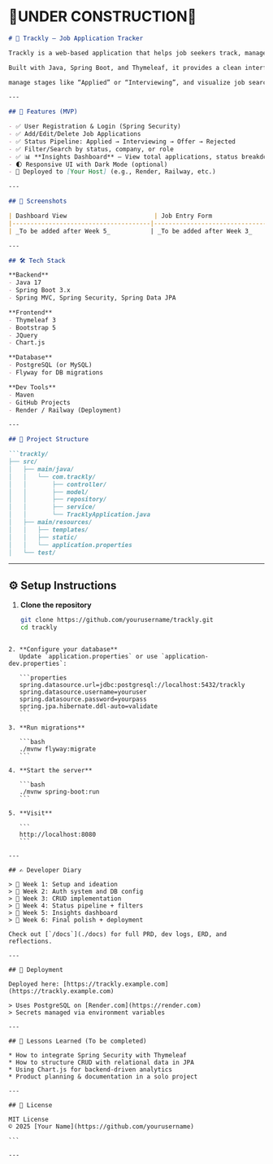 # 👷UNDER CONSTRUCTION🚧

```markdown
# 🎯 Trackly — Job Application Tracker

Trackly is a web-based application that helps job seekers track, manage, and analyze their job applications.

Built with Java, Spring Boot, and Thymeleaf, it provides a clean interface to log job applications,

manage stages like “Applied” or “Interviewing”, and visualize job search progress with charts and insights.

---

## 📌 Features (MVP)

- ✅ User Registration & Login (Spring Security)
- ✅ Add/Edit/Delete Job Applications
- ✅ Status Pipeline: Applied → Interviewing → Offer → Rejected
- ✅ Filter/Search by status, company, or role
- ✅ 📊 **Insights Dashboard** — View total applications, status breakdown, and weekly progress
- 🌓 Responsive UI with Dark Mode (optional)
- 🚀 Deployed to [Your Host] (e.g., Render, Railway, etc.)

---

## 📸 Screenshots

| Dashboard View                        | Job Entry Form                        |
|--------------------------------------|--------------------------------------|
| _To be added after Week 5_           | _To be added after Week 3_           |

---

## 🛠️ Tech Stack

**Backend**
- Java 17
- Spring Boot 3.x
- Spring MVC, Spring Security, Spring Data JPA

**Frontend**
- Thymeleaf 3
- Bootstrap 5
- JQuery
- Chart.js

**Database**
- PostgreSQL (or MySQL)
- Flyway for DB migrations

**Dev Tools**
- Maven
- GitHub Projects
- Render / Railway (Deployment)

---

## 🔄 Project Structure

```trackly/
├── src/
│   ├── main/java/
│   │   └── com.trackly/
│   │       ├── controller/
│   │       ├── model/
│   │       ├── repository/
│   │       ├── service/
│   │       └── TracklyApplication.java
│   ├── main/resources/
│   │   ├── templates/
│   │   ├── static/
│   │   └── application.properties
│   └── test/

````

---

## ⚙️ Setup Instructions

1. **Clone the repository**
   ```bash
   git clone https://github.com/yourusername/trackly.git
   cd trackly
````

2. **Configure your database**
   Update `application.properties` or use `application-dev.properties`:

   ```properties
   spring.datasource.url=jdbc:postgresql://localhost:5432/trackly
   spring.datasource.username=youruser
   spring.datasource.password=yourpass
   spring.jpa.hibernate.ddl-auto=validate
   ```

3. **Run migrations**

   ```bash
   ./mvnw flyway:migrate
   ```

4. **Start the server**

   ```bash
   ./mvnw spring-boot:run
   ```

5. **Visit**

   ```
   http://localhost:8080
   ```

---

## ✍️ Developer Diary

> 📅 Week 1: Setup and ideation
> 📅 Week 2: Auth system and DB config
> 📅 Week 3: CRUD implementation
> 📅 Week 4: Status pipeline + filters
> 📅 Week 5: Insights dashboard
> 📅 Week 6: Final polish + deployment

Check out [`/docs`](./docs) for full PRD, dev logs, ERD, and reflections.

---

## 🚀 Deployment

Deployed here: [https://trackly.example.com](https://trackly.example.com)

> Uses PostgreSQL on [Render.com](https://render.com)
> Secrets managed via environment variables

---

## 🧠 Lessons Learned (To be completed)

* How to integrate Spring Security with Thymeleaf
* How to structure CRUD with relational data in JPA
* Using Chart.js for backend-driven analytics
* Product planning & documentation in a solo project

---

## 📃 License

MIT License
© 2025 [Your Name](https://github.com/yourusername)

```

---

